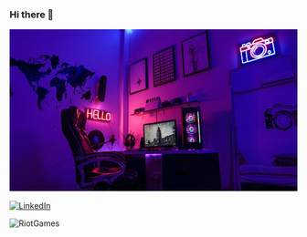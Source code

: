 ### Hi there 👋

<!--
**JessieSu2/JessieSu2** is a ✨ _special_ ✨ repository because its `README.md` (this file) appears on your GitHub profile.

Here are some ideas to get you started:

- 🔭 I’m currently working on ...
- 🌱 I’m currently learning ...
- 👯 I’m looking to collaborate on ...
- 🤔 I’m looking for help with ...
- 💬 Ask me about ...
- 📫 How to reach me: ...
- 😄 Pronouns: ...
- ⚡ Fun fact: ...
-->
<p align="center">
  <img style="text-align: center;
            justify-content:center;"
     src="https://github.com/JessieSu2/JessieSu2/blob/main/photo-1616588589676-62b3bd4ff6d2.jfif" 
     width="800" />
</p>


[![LinkedIn](https://img.shields.io/badge/LinkedIn-0A66C2?style=for-the-badge&logo=LinkedIn&logoColor=white)]( https://www.linkedin.com/in/jessiesu01/)

![RiotGames](https://img.shields.io/badge/Riot_Games-D32936?style=for-the-badge&logo=riot-games&logoColor=white)
